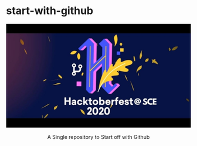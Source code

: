 # start-with-github
![hacktoberfest](Resources/e0584bdb-7578-47c1-990b-e95d9dbe652e.jpg)
<div align="center"> A Single repository to Start off with Github</div>
